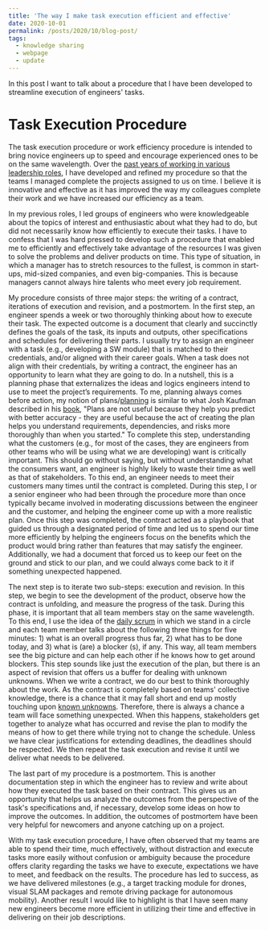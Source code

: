 ```yaml
---
title: 'The way I make task execution efficient and effective'
date: 2020-10-01
permalink: /posts/2020/10/blog-post/
tags:
  - knowledge sharing
  - webpage
  - update
---
```


In this post I want to talk about a procedure that I have been
developed to streamline execution of engineers' tasks.

Task Execution Procedure
======

The task execution procedure or work efficiency procedure is intended
to bring novice engineers up to speed and encourage experienced ones
to be on the same wavelength. Over the [past years of working in
various leadership roles](https://ywseo.github.io/cv/), I have
developed and refined my procedure so that the teams I managed
complete the projects assigned to us on time. I believe it is
innovative and effective as it has improved the way my colleagues
complete their work and we have increased our efficiency as a team.

In my previous roles, I led groups of engineers who were knowledgeable
about the topics of interest and enthusiastic about what they had to
do, but did not necessarily know how efficiently to execute their
tasks. I have to confess that I was hard pressed to develop such a
procedure that enabled me to efficiently and effectively take
advantage of the resources I was given to solve the problems and
deliver products on time. This type of situation, in which a manager
has to stretch resources to the fullest, is common in start-ups,
mid-sized companies, and even big-companies. This is because managers
cannot always hire talents who meet every job requirement.

My procedure consists of three major steps: the writing of a contract,
iterations of execution and revision, and a postmortem. In the first
step, an engineer spends a week or two thoroughly thinking about how
to execute their task. The expected outcome is a document that clearly
and succinctly defines the goals of the task, its inputs and outputs,
other specifications and schedules for delivering their parts. I
usually try to assign an engineer with a task (e.g., developing a SW
module) that is matched to their credentials, and/or aligned with
their career goals. When a task does not align with their credentials,
by writing a contract, the engineer has an opportunity to learn what
they are going to do. In a nutshell, this is a planning phase that
externalizes the ideas and logics engineers intend to use to meet the
project’s requirements. To me, planning always comes before action, my
notion of plans/[planning](https://personalmba.com/planning-fallacy/)
is similar to what Josh Kaufman described in his
[book](https://personalmba.com/), "Plans are not useful because they
help you predict with better accuracy - they are useful because the
act of creating the plan helps you understand requirements,
dependencies, and risks more thoroughly than when you started." To
complete this step, understanding what the customers (e.g., for most
of the cases, they are engineers from other teams who will be using
what we are developing) want is critically important. This should go
without saying, but without understanding what the consumers want, an
engineer is highly likely to waste their time as well as that of
stakeholders. To this end, an engineer needs to meet their customers
many times until the contract is completed. During this step, I or a
senior engineer who had been through the procedure more than once
typically became involved in moderating discussions between the
engineer and the customer, and helping the engineer come up with a
more realistic plan. Once this step was completed, the contract acted
as a playbook that guided us through a designated period of time and
led us to spend our time more efficiently by helping the engineers
focus on the benefits which the product would bring rather than
features that may satisfy the engineer. Additionally, we had a
document that forced us to keep our feet on the ground and stick to
our plan, and we could always come back to it if something unexpected
happened.

The next step is to iterate two sub-steps: execution and revision. In
this step, we begin to see the development of the product, observe how
the contract is unfolding, and measure the progress of the
task. During this phase, it is important that all team members stay on
the same wavelength. To this end, I use the idea of the [daily
scrum](https://sprint.ly/blog/scrum-meeting-best-practices/) in which
we stand in a circle and each team member talks about the following
three things for five minutes: 1) what is an overall progress thus
far, 2) what has to be done today, and 3) what is (are) a blocker (s),
if any. This way, all team members see the big picture and can help
each other if he knows how to get around blockers. This step sounds
like just the execution of the plan, but there is an aspect of
revision that offers us a buffer for dealing with unknown
unknowns. When we write a contract, we do our best to think thoroughly
about the work. As the contract is completely based on teams'
collective knowledge, there is a chance that it may fall short and end
up mostly touching upon [known
unknowns](https://en.wikipedia.org/wiki/There_are_known_knowns). Therefore,
there is always a chance a team will face something unexpected. When
this happens, stakeholders get together to analyze what has occurred
and revise the plan to modify the means of how to get there while
trying not to change the schedule. Unless we have clear justifications
for extending deadlines, the deadlines should be respected. We then
repeat the task execution and revise it until we deliver what needs to
be delivered.

The last part of my procedure is a postmortem. This is another
documentation step in which the engineer has to review and write about
how they executed the task based on their contract. This gives us an
opportunity that helps us analyze the outcomes from the perspective of
the task's specifications and, if necessary, develop some ideas on how
to improve the outcomes. In addition, the outcomes of postmortem have
been very helpful for newcomers and anyone catching up on a project.

With my task execution procedure, I have often observed that my teams
are able to spend their time, much effectively, without distraction
and execute tasks more easily without confusion or ambiguity because
the procedure offers clarity regarding the tasks we have to execute,
expectations we have to meet, and feedback on the results. The
procedure has led to success, as we have delivered milestones (e.g., a
target tracking module for drones, visual SLAM packages and remote
driving package for autonomous mobility). Another result I would like
to highlight is that I have seen many new engineers become more
efficient in utilizing their time and effective in delivering on their
job descriptions.